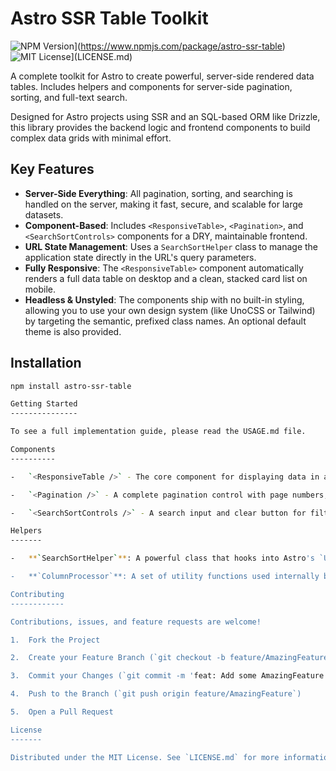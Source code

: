 # Astro SSR Table Toolkit

![NPM Version](https://img.shields.io/npm/v/astro-ssr-table.svg)](https://www.npmjs.com/package/astro-ssr-table)
![MIT License](https://img.shields.io/badge/license-MIT-blue.svg)](LICENSE.md)

A complete toolkit for Astro to create powerful, server-side rendered data tables. Includes helpers and components for server-side pagination, sorting, and full-text search.

Designed for Astro projects using SSR and an SQL-based ORM like Drizzle, this library provides the backend logic and frontend components to build complex data grids with minimal effort.

## Key Features

- **Server-Side Everything**: All pagination, sorting, and searching is handled on the server, making it fast, secure, and scalable for large datasets.
- **Component-Based**: Includes `<ResponsiveTable>`, `<Pagination>`, and `<SearchSortControls>` components for a DRY, maintainable frontend.
- **URL State Management**: Uses a `SearchSortHelper` class to manage the application state directly in the URL's query parameters.
- **Fully Responsive**: The `<ResponsiveTable>` component automatically renders a full data table on desktop and a clean, stacked card list on mobile.
- **Headless & Unstyled**: The components ship with no built-in styling, allowing you to use your own design system (like UnoCSS or Tailwind) by targeting the semantic, prefixed class names. An optional default theme is also provided.

## Installation

```bash
npm install astro-ssr-table

Getting Started
---------------

To see a full implementation guide, please read the USAGE.md file.

Components
----------

-   `<ResponsiveTable />` - The core component for displaying data in a table on desktop and a list on mobile.

-   `<Pagination />` - A complete pagination control with page numbers, next/previous buttons, and a page size selector.

-   `<SearchSortControls />` - A search input and clear button for filtering results.

Helpers
-------

-   **`SearchSortHelper`**: A powerful class that hooks into Astro's `URL` object to manage all state for searching, sorting, and pagination.

-   **`ColumnProcessor`**: A set of utility functions used internally by the `ResponsiveTable` to validate and process column definitions.

Contributing
------------

Contributions, issues, and feature requests are welcome!

1.  Fork the Project

2.  Create your Feature Branch (`git checkout -b feature/AmazingFeature`)

3.  Commit your Changes (`git commit -m 'feat: Add some AmazingFeature'`)

4.  Push to the Branch (`git push origin feature/AmazingFeature`)

5.  Open a Pull Request

License
-------

Distributed under the MIT License. See `LICENSE.md` for more information.
